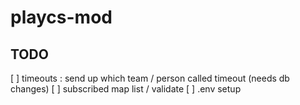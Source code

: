 # playcs-mod

## TODO

[ ] timeouts : send up which team / person called timeout (needs db changes)
[ ] subscribed map list / validate
[ ] .env setup
